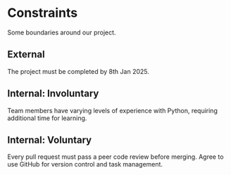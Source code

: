 <!-- this template is for inspiration, feel free to change it however you like! -->

# Constraints

Some boundaries around our project.

## External
The project must be completed by 8th Jan 2025.

<!--
  constraints coming from the outside that your team has no control over:
  - project deadlines
  - number of unit tests required to pass a code review
  - technologies (sometimes a client will tell you what to use)
  - power or connectivity
  - ...
-->

## Internal: Involuntary
Team members have varying levels of experience with Python, requiring additional time for learning.
<!--
  constraints that come from within your team, and you have no control over:
  - each of your individual skill levels
  - amount of time available to work on the project
-->

## Internal: Voluntary
Every pull request must pass a peer code review before merging.
Agree to use GitHub for version control and task management.

<!--
  constraints that your team decided on to help scope the project. they may include:
  - coding style & conventions
  - agree on a code review checklist for the project repository
  - the number of hours you want to spend working
  - only using the colors black and white
-->
